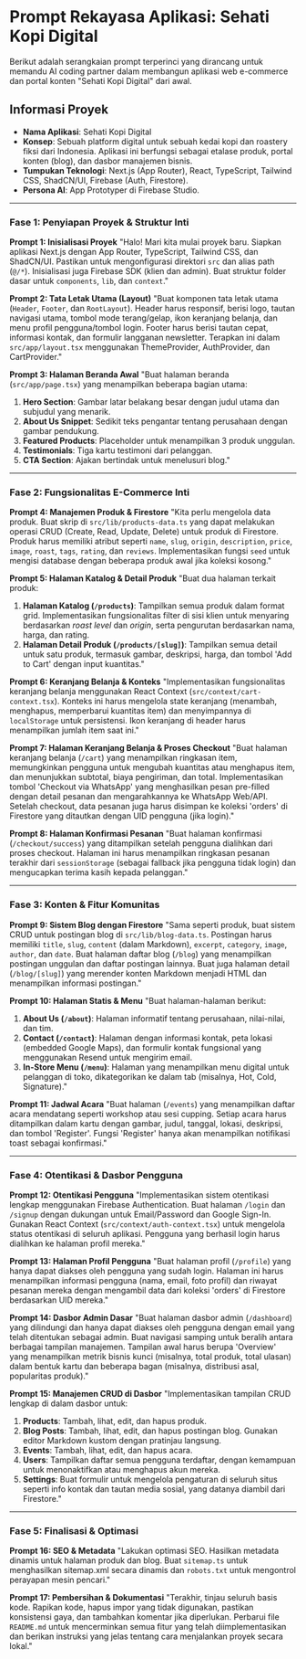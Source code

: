 
# Prompt Rekayasa Aplikasi: Sehati Kopi Digital

Berikut adalah serangkaian prompt terperinci yang dirancang untuk memandu AI coding partner dalam membangun aplikasi web e-commerce dan portal konten "Sehati Kopi Digital" dari awal.

## Informasi Proyek

- **Nama Aplikasi**: Sehati Kopi Digital
- **Konsep**: Sebuah platform digital untuk sebuah kedai kopi dan roastery fiksi dari Indonesia. Aplikasi ini berfungsi sebagai etalase produk, portal konten (blog), dan dasbor manajemen bisnis.
- **Tumpukan Teknologi**: Next.js (App Router), React, TypeScript, Tailwind CSS, ShadCN/UI, Firebase (Auth, Firestore).
- **Persona AI**: App Prototyper di Firebase Studio.

---

### **Fase 1: Penyiapan Proyek & Struktur Inti**

**Prompt 1: Inisialisasi Proyek**
"Halo! Mari kita mulai proyek baru. Siapkan aplikasi Next.js dengan App Router, TypeScript, Tailwind CSS, dan ShadCN/UI. Pastikan untuk mengonfigurasi direktori `src` dan alias path (`@/*`). Inisialisasi juga Firebase SDK (klien dan admin). Buat struktur folder dasar untuk `components`, `lib`, dan `context`."

**Prompt 2: Tata Letak Utama (Layout)**
"Buat komponen tata letak utama (`Header`, `Footer`, dan `RootLayout`). Header harus responsif, berisi logo, tautan navigasi utama, tombol mode terang/gelap, ikon keranjang belanja, dan menu profil pengguna/tombol login. Footer harus berisi tautan cepat, informasi kontak, dan formulir langganan newsletter. Terapkan ini dalam `src/app/layout.tsx` menggunakan ThemeProvider, AuthProvider, dan CartProvider."

**Prompt 3: Halaman Beranda Awal**
"Buat halaman beranda (`src/app/page.tsx`) yang menampilkan beberapa bagian utama:
1.  **Hero Section**: Gambar latar belakang besar dengan judul utama dan subjudul yang menarik.
2.  **About Us Snippet**: Sedikit teks pengantar tentang perusahaan dengan gambar pendukung.
3.  **Featured Products**: Placeholder untuk menampilkan 3 produk unggulan.
4.  **Testimonials**: Tiga kartu testimoni dari pelanggan.
5.  **CTA Section**: Ajakan bertindak untuk menelusuri blog."

---

### **Fase 2: Fungsionalitas E-Commerce Inti**

**Prompt 4: Manajemen Produk & Firestore**
"Kita perlu mengelola data produk. Buat skrip di `src/lib/products-data.ts` yang dapat melakukan operasi CRUD (Create, Read, Update, Delete) untuk produk di Firestore. Produk harus memiliki atribut seperti `name`, `slug`, `origin`, `description`, `price`, `image`, `roast`, `tags`, `rating`, dan `reviews`. Implementasikan fungsi `seed` untuk mengisi database dengan beberapa produk awal jika koleksi kosong."

**Prompt 5: Halaman Katalog & Detail Produk**
"Buat dua halaman terkait produk:
1.  **Halaman Katalog (`/products`)**: Tampilkan semua produk dalam format grid. Implementasikan fungsionalitas filter di sisi klien untuk menyaring berdasarkan *roast level* dan *origin*, serta pengurutan berdasarkan nama, harga, dan rating.
2.  **Halaman Detail Produk (`/products/[slug]`)**: Tampilkan semua detail untuk satu produk, termasuk gambar, deskripsi, harga, dan tombol 'Add to Cart' dengan input kuantitas."

**Prompt 6: Keranjang Belanja & Konteks**
"Implementasikan fungsionalitas keranjang belanja menggunakan React Context (`src/context/cart-context.tsx`). Konteks ini harus mengelola state keranjang (menambah, menghapus, memperbarui kuantitas item) dan menyimpannya di `localStorage` untuk persistensi. Ikon keranjang di header harus menampilkan jumlah item saat ini."

**Prompt 7: Halaman Keranjang Belanja & Proses Checkout**
"Buat halaman keranjang belanja (`/cart`) yang menampilkan ringkasan item, memungkinkan pengguna untuk mengubah kuantitas atau menghapus item, dan menunjukkan subtotal, biaya pengiriman, dan total. Implementasikan tombol 'Checkout via WhatsApp' yang menghasilkan pesan pre-filled dengan detail pesanan dan mengarahkannya ke WhatsApp Web/API. Setelah checkout, data pesanan juga harus disimpan ke koleksi 'orders' di Firestore yang ditautkan dengan UID pengguna (jika login)."

**Prompt 8: Halaman Konfirmasi Pesanan**
"Buat halaman konfirmasi (`/checkout/success`) yang ditampilkan setelah pengguna dialihkan dari proses checkout. Halaman ini harus menampilkan ringkasan pesanan terakhir dari `sessionStorage` (sebagai fallback jika pengguna tidak login) dan mengucapkan terima kasih kepada pelanggan."

---

### **Fase 3: Konten & Fitur Komunitas**

**Prompt 9: Sistem Blog dengan Firestore**
"Sama seperti produk, buat sistem CRUD untuk postingan blog di `src/lib/blog-data.ts`. Postingan harus memiliki `title`, `slug`, `content` (dalam Markdown), `excerpt`, `category`, `image`, `author`, dan `date`. Buat halaman daftar blog (`/blog`) yang menampilkan postingan unggulan dan daftar postingan lainnya. Buat juga halaman detail (`/blog/[slug]`) yang merender konten Markdown menjadi HTML dan menampilkan informasi postingan."

**Prompt 10: Halaman Statis & Menu**
"Buat halaman-halaman berikut:
1.  **About Us (`/about`)**: Halaman informatif tentang perusahaan, nilai-nilai, dan tim.
2.  **Contact (`/contact`)**: Halaman dengan informasi kontak, peta lokasi (embedded Google Maps), dan formulir kontak fungsional yang menggunakan Resend untuk mengirim email.
3.  **In-Store Menu (`/menu`)**: Halaman yang menampilkan menu digital untuk pelanggan di toko, dikategorikan ke dalam tab (misalnya, Hot, Cold, Signature)."

**Prompt 11: Jadwal Acara**
"Buat halaman (`/events`) yang menampilkan daftar acara mendatang seperti workshop atau sesi cupping. Setiap acara harus ditampilkan dalam kartu dengan gambar, judul, tanggal, lokasi, deskripsi, dan tombol 'Register'. Fungsi 'Register' hanya akan menampilkan notifikasi toast sebagai konfirmasi."

---

### **Fase 4: Otentikasi & Dasbor Pengguna**

**Prompt 12: Otentikasi Pengguna**
"Implementasikan sistem otentikasi lengkap menggunakan Firebase Authentication. Buat halaman `/login` dan `/signup` dengan dukungan untuk Email/Password dan Google Sign-In. Gunakan React Context (`src/context/auth-context.tsx`) untuk mengelola status otentikasi di seluruh aplikasi. Pengguna yang berhasil login harus dialihkan ke halaman profil mereka."

**Prompt 13: Halaman Profil Pengguna**
"Buat halaman profil (`/profile`) yang hanya dapat diakses oleh pengguna yang sudah login. Halaman ini harus menampilkan informasi pengguna (nama, email, foto profil) dan riwayat pesanan mereka dengan mengambil data dari koleksi 'orders' di Firestore berdasarkan UID mereka."

**Prompt 14: Dasbor Admin Dasar**
"Buat halaman dasbor admin (`/dashboard`) yang dilindungi dan hanya dapat diakses oleh pengguna dengan email yang telah ditentukan sebagai admin. Buat navigasi samping untuk beralih antara berbagai tampilan manajemen. Tampilan awal harus berupa 'Overview' yang menampilkan metrik bisnis kunci (misalnya, total produk, total ulasan) dalam bentuk kartu dan beberapa bagan (misalnya, distribusi asal, popularitas produk)."

**Prompt 15: Manajemen CRUD di Dasbor**
"Implementasikan tampilan CRUD lengkap di dalam dasbor untuk:
1.  **Products**: Tambah, lihat, edit, dan hapus produk.
2.  **Blog Posts**: Tambah, lihat, edit, dan hapus postingan blog. Gunakan editor Markdown kustom dengan pratinjau langsung.
3.  **Events**: Tambah, lihat, edit, dan hapus acara.
4.  **Users**: Tampilkan daftar semua pengguna terdaftar, dengan kemampuan untuk menonaktifkan atau menghapus akun mereka.
5.  **Settings**: Buat formulir untuk mengelola pengaturan di seluruh situs seperti info kontak dan tautan media sosial, yang datanya diambil dari Firestore."

---

### **Fase 5: Finalisasi & Optimasi**

**Prompt 16: SEO & Metadata**
"Lakukan optimasi SEO. Hasilkan metadata dinamis untuk halaman produk dan blog. Buat `sitemap.ts` untuk menghasilkan sitemap.xml secara dinamis dan `robots.txt` untuk mengontrol perayapan mesin pencari."

**Prompt 17: Pembersihan & Dokumentasi**
"Terakhir, tinjau seluruh basis kode. Rapikan kode, hapus impor yang tidak digunakan, pastikan konsistensi gaya, dan tambahkan komentar jika diperlukan. Perbarui file `README.md` untuk mencerminkan semua fitur yang telah diimplementasikan dan berikan instruksi yang jelas tentang cara menjalankan proyek secara lokal."
